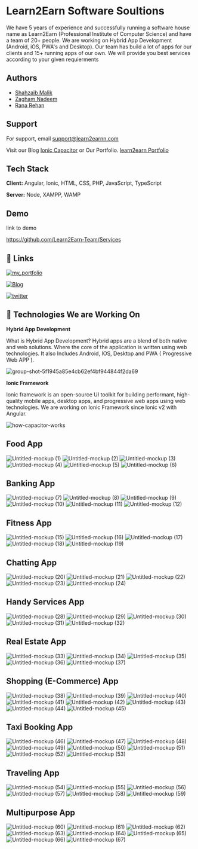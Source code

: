 
 # Learn2Earn Software Soultions

We have 5 years of experience and successfully running a software house name as
Learn2Earn (Professional Institute of Computer Science) and have a team of 20+ people.
We are working on Hybrid App Development (Android, iOS, PWA's and Desktop). Our team has build a lot of apps for our clients 
and 15+ running apps of our own. We will provide you best services according to your given requierments


## Authors

- [Shahzaib Malik](https://www.github.com/shahzaib.exe)
- [Zagham Nadeem](https://www.github.com/zagham-nadeem)
- [Rana Rehan](https://www.github.com/its-ranarehan)


## Support

For support, email support@learn2earnn.com

Visit our Blog [Ionic Capacitor](www.ioniccapacitor.com) or Our Portfolio.
[learn2earn Portfolio](https://learn2earnn.com/L2E_Portfolio.html)


## Tech Stack

**Client:** Angular, Ionic, HTML, CSS, PHP, JavaScript, TypeScript

**Server:** Node, XAMPP, WAMP


## Demo

link to demo

https://github.com/Learn2Earn-Team/Services
## 🔗 Links
[![my_portfolio](https://img.shields.io/badge/my_portfolio-000?style=for-the-badge&logo=ko-fi&logoColor=white)](https://Learn2Earnn.com/)

[![Blog](https://img.shields.io/badge/linkedin-0A66C2?style=for-the-badge&logo=linkedin&logoColor=white)](https://www.ioniccapacitor.com/)

[![twitter](https://img.shields.io/badge/twitter-1DA1F2?style=for-the-badge&logo=twitter&logoColor=white)](https://twitter.com/ioniccapacitor)


## 🚀 Technologies We are Working On

**Hybrid App Development**

What is Hybrid App Development?
Hybrid apps are a blend of both native and web solutions. Where the core of the application is written using web technologies.
It also Includes Android, IOS, Desktop and PWA ( Progressive Web APP ).




![group-shot-5f1945a85e4cb62ef4bf944844f2da69](https://user-images.githubusercontent.com/104660890/185780286-994c62e3-41e4-4725-b724-98d974f6234d.png)


**Ionic Framework**

Ionic framework is an open-source UI toolkit for building performant, high-quality mobile apps, desktop apps, and progressive web apps using web technologies.
We are working on Ionic Framework since Ionic v2 with Angular.



![how-capacitor-works](https://user-images.githubusercontent.com/104660890/185780208-14088938-f928-41f1-b9e7-799b86add08e.jpg)



## Food App

![Untitled-mockup (1)](https://user-images.githubusercontent.com/104660890/185779727-ec171903-c781-4254-83ad-e7c6188e361e.png)
![Untitled-mockup (2)](https://user-images.githubusercontent.com/104660890/185780015-eecdd6f3-f913-40ff-81ef-bf0911979f68.png)
![Untitled-mockup (3)](https://user-images.githubusercontent.com/104660890/185780019-9de07e8d-7a8b-407e-9cda-431348a14312.png)
![Untitled-mockup (4)](https://user-images.githubusercontent.com/104660890/185780020-b92ed6ef-1a67-4d74-a21a-c6683489351c.png)
![Untitled-mockup (5)](https://user-images.githubusercontent.com/104660890/185780021-cd11be0b-9b8a-4c24-922b-d896b49aba90.png)
![Untitled-mockup (6)](https://user-images.githubusercontent.com/104660890/185780022-6fdfd14d-f72c-49e0-b932-6a593079c208.png)


## Banking App

![Untitled-mockup (7)](https://user-images.githubusercontent.com/104660890/185780968-7eb2c50e-62a9-4879-b1f3-2c9c4051effc.png)
![Untitled-mockup (8)](https://user-images.githubusercontent.com/104660890/185780988-9fd6c0ba-c62a-4f96-b64a-453a5b058bcb.png)
![Untitled-mockup (9)](https://user-images.githubusercontent.com/104660890/185780992-31b82e8b-51f6-4abe-b1e3-e9dc5e08dd66.png)
![Untitled-mockup (10)](https://user-images.githubusercontent.com/104660890/185780993-d119f064-dbd2-4183-8604-e4079691fa53.png)
![Untitled-mockup (11)](https://user-images.githubusercontent.com/104660890/185780996-4d0f5a50-cbd6-4910-8332-f1ef024b5d63.png)
![Untitled-mockup (12)](https://user-images.githubusercontent.com/104660890/185780999-aafa349e-a48a-45dd-aa84-06a27e581918.png)


## Fitness App

![Untitled-mockup (15)](https://user-images.githubusercontent.com/104660890/185781038-980d9f2d-0658-4e10-a9c0-fc4cbabba6fa.png)
![Untitled-mockup (16)](https://user-images.githubusercontent.com/104660890/185781040-99af4f5d-76ba-409e-927b-15db97b2833c.png)
![Untitled-mockup (17)](https://user-images.githubusercontent.com/104660890/185781042-06963288-5586-4f84-ad0a-6f492f0e16b6.png)
![Untitled-mockup (18)](https://user-images.githubusercontent.com/104660890/185781044-fe6dec8d-ef51-4a7c-a3b7-0362916e44e0.png)
![Untitled-mockup (19)](https://user-images.githubusercontent.com/104660890/185781045-da78863f-8949-4363-a822-cd272845f784.png)


## Chatting App

![Untitled-mockup (20)](https://user-images.githubusercontent.com/104660890/185783277-2832d12b-1e2f-4b7b-9551-886d75e8bdf7.png)
![Untitled-mockup (21)](https://user-images.githubusercontent.com/104660890/185783279-28e7c52e-17df-4c24-89c7-f846b5116416.png)
![Untitled-mockup (22)](https://user-images.githubusercontent.com/104660890/185783284-f55e1668-5e8a-424f-8d18-f7652592be3e.png)
![Untitled-mockup (23)](https://user-images.githubusercontent.com/104660890/185783287-b12112c0-c34f-435e-8f41-adcf90e79572.png)
![Untitled-mockup (24)](https://user-images.githubusercontent.com/104660890/185783290-b35396e8-5986-4651-a33f-f600623c651e.png)


## Handy Services App

![Untitled-mockup (28)](https://user-images.githubusercontent.com/104660890/185783332-5a0533b1-975a-445f-a62e-37339f3ea944.png)
![Untitled-mockup (29)](https://user-images.githubusercontent.com/104660890/185783336-504f3c68-671b-46bd-9896-160e8eb108ec.png)
![Untitled-mockup (30)](https://user-images.githubusercontent.com/104660890/185783338-ba59f2a7-3592-407e-8231-4c3b67f3ac38.png)
![Untitled-mockup (31)](https://user-images.githubusercontent.com/104660890/185783340-0d0692d4-67f4-4136-9bd2-6c527cee83bd.png)
![Untitled-mockup (32)](https://user-images.githubusercontent.com/104660890/185783343-3bfbfb1e-41c0-4efe-a2a6-4cb85f4bc211.png)


## Real Estate App

![Untitled-mockup (33)](https://user-images.githubusercontent.com/104660890/185783411-efb500af-a93b-4ad7-ac59-dfc3766d7b01.png)
![Untitled-mockup (34)](https://user-images.githubusercontent.com/104660890/185783416-73f883a7-76a3-4749-9e4c-d9ff1e3221bc.png)
![Untitled-mockup (35)](https://user-images.githubusercontent.com/104660890/185783418-b3952e4b-2a12-49d1-bb27-7b3cab2434f2.png)
![Untitled-mockup (36)](https://user-images.githubusercontent.com/104660890/185783423-671741d5-1ef3-4c05-9666-91add25ddfb9.png)
![Untitled-mockup (37)](https://user-images.githubusercontent.com/104660890/185783427-8cdee8bd-9501-49e7-8af9-81e42809722b.png)


## Shopping (E-Commerce) App


![Untitled-mockup (38)](https://user-images.githubusercontent.com/104660890/185783536-c7d59e05-9b1f-4da0-88e4-401e7687aab8.png)
![Untitled-mockup (39)](https://user-images.githubusercontent.com/104660890/185783542-dd557fef-55df-44ef-9370-8c11b19cf36b.png)
![Untitled-mockup (40)](https://user-images.githubusercontent.com/104660890/185783505-8523e587-626b-4c15-a234-41c3fd711db2.png)
![Untitled-mockup (41)](https://user-images.githubusercontent.com/104660890/185783484-35d9c3e3-6e48-4330-913d-a5ad756f558f.png)
![Untitled-mockup (42)](https://user-images.githubusercontent.com/104660890/185783487-07790a99-7fd2-4c93-888e-5ef44841626b.png)
![Untitled-mockup (43)](https://user-images.githubusercontent.com/104660890/185783490-198fecb3-e645-4e0d-a5ca-d40cd1539d24.png)
![Untitled-mockup (44)](https://user-images.githubusercontent.com/104660890/185783493-e05b2d71-9946-49f0-b128-41634bb9515a.png)
![Untitled-mockup (45)](https://user-images.githubusercontent.com/104660890/185783497-e8e1dcab-175f-4545-91f9-2d589a2a570f.png)


## Taxi Booking App

![Untitled-mockup (46)](https://user-images.githubusercontent.com/104660890/185783615-4dece057-a705-43b3-be8a-b289c0a9173d.png)
![Untitled-mockup (47)](https://user-images.githubusercontent.com/104660890/185783618-551a810b-a217-44b4-8cee-57b7d09b3640.png)
![Untitled-mockup (48)](https://user-images.githubusercontent.com/104660890/185783622-c1cabe5c-747b-4c82-b9d4-5b0872ef5601.png)
![Untitled-mockup (49)](https://user-images.githubusercontent.com/104660890/185783625-30b95a38-ae2c-4ff3-a776-21b18acf695d.png)
![Untitled-mockup (50)](https://user-images.githubusercontent.com/104660890/185783629-099ca30f-bfc9-42ac-b46b-31ff0f46d503.png)
![Untitled-mockup (51)](https://user-images.githubusercontent.com/104660890/185783652-6325b921-30c7-4791-b6d0-e11c25b077c9.png)
![Untitled-mockup (52)](https://user-images.githubusercontent.com/104660890/185783655-6bc37d65-38c9-4fd0-bf95-896ef395d95f.png)
![Untitled-mockup (53)](https://user-images.githubusercontent.com/104660890/185783657-a780a80b-eccb-44b6-a41d-03fe340b77f7.png)


## Traveling App

![Untitled-mockup (54)](https://user-images.githubusercontent.com/104660890/185783692-a222932f-e895-4824-a5d0-54553febb130.png)
![Untitled-mockup (55)](https://user-images.githubusercontent.com/104660890/185783696-54090d63-c967-4181-8855-ddc43e985ada.png)
![Untitled-mockup (56)](https://user-images.githubusercontent.com/104660890/185783704-43169ee8-962e-4808-9495-4f8f0d572f5f.png)
![Untitled-mockup (57)](https://user-images.githubusercontent.com/104660890/185783706-8b53f5ef-b85a-48c6-991c-328b897d0c54.png)
![Untitled-mockup (58)](https://user-images.githubusercontent.com/104660890/185783708-a34613ac-2b25-438a-a465-fea5d611c0fd.png)
![Untitled-mockup (59)](https://user-images.githubusercontent.com/104660890/185783712-905c657d-7ca9-41dd-a53c-84f70928c22e.png)


## Multipurpose App

![Untitled-mockup (60)](https://user-images.githubusercontent.com/104660890/185783740-2e2326d2-166a-4ddc-9629-0f12027c38e3.png)
![Untitled-mockup (61)](https://user-images.githubusercontent.com/104660890/185783745-1ee7a00f-8137-4566-9b65-b64aa3b00659.png)
![Untitled-mockup (62)](https://user-images.githubusercontent.com/104660890/185783748-a8a8a01b-c979-4634-b1c8-9eaeda774b7c.png)
![Untitled-mockup (63)](https://user-images.githubusercontent.com/104660890/185783750-06f429a6-560e-44f5-aa6b-61afa293a1d8.png)
![Untitled-mockup (64)](https://user-images.githubusercontent.com/104660890/185783754-fe1f6d9c-e275-44a1-a694-9071882da8fa.png)
![Untitled-mockup (65)](https://user-images.githubusercontent.com/104660890/185783765-3a63ea27-43c1-47bc-8ed5-f01e19cd6bb1.png)
![Untitled-mockup (66)](https://user-images.githubusercontent.com/104660890/185783768-809aecc9-b8d4-466a-968a-b68c5623c403.png)
![Untitled-mockup (67)](https://user-images.githubusercontent.com/104660890/185783769-9ebea8cd-3502-4c0a-9dd3-9123dd6278fc.png)
